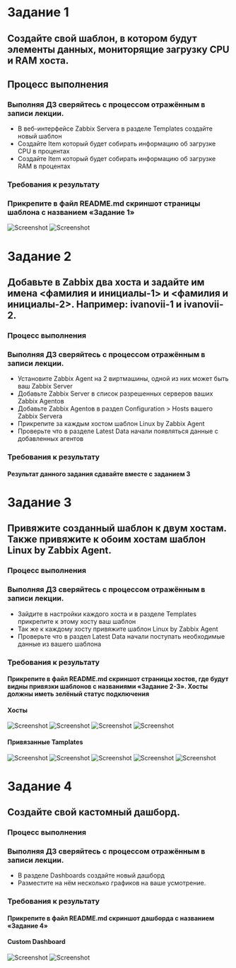 # Задание 1
## Создайте свой шаблон, в котором будут элементы данных, мониторящие загрузку CPU и RAM хоста.

## Процесс выполнения
### Выполняя ДЗ сверяйтесь с процессом отражённым в записи лекции.
* В веб-интерфейсе Zabbix Servera в разделе Templates создайте новый шаблон
 * Создайте Item который будет собирать информацию об загрузке CPU в процентах
 * Создайте Item который будет собирать информацию об загрузке RAM в процентах
### Требования к результату
### Прикрепите в файл README.md скриншот страницы шаблона с названием «Задание 1»

 ![Screenshot](https://github.com/MindTempest/git_hw/blob/main/templates.jpg) ![Screenshot](https://github.com/MindTempest/git_hw/blob/main/templates2.jpg)

 
# Задание 2
## Добавьте в Zabbix два хоста и задайте им имена <фамилия и инициалы-1> и <фамилия и инициалы-2>. Например: ivanovii-1 и ivanovii-2.

### Процесс выполнения
### Выполняя ДЗ сверяйтесь с процессом отражённым в записи лекции.
* Установите Zabbix Agent на 2 виртмашины, одной из них может быть ваш Zabbix Server
 * Добавьте Zabbix Server в список разрешенных серверов ваших Zabbix Agentов
 * Добавьте Zabbix Agentов в раздел Configuration > Hosts вашего Zabbix Servera
 * Прикрепите за каждым хостом шаблон Linux by Zabbix Agent
 * Проверьте что в разделе Latest Data начали появляться данные с добавленных агентов
### Требования к результату
 #### Результат данного задания сдавайте вместе с заданием 3

 
# Задание 3
## Привяжите созданный шаблон к двум хостам. Также привяжите к обоим хостам шаблон Linux by Zabbix Agent.

### Процесс выполнения
### Выполняя ДЗ сверяйтесь с процессом отражённым в записи лекции.
* Зайдите в настройки каждого хоста и в разделе Templates прикрепите к этому хосту ваш шаблон
 * Так же к каждому хосту привяжите шаблон Linux by Zabbix Agent
 * Проверьте что в раздел Latest Data начали поступать необходимые данные из вашего шаблона
### Требования к результату
 #### Прикрепите в файл README.md скриншот страницы хостов, где будут видны привязки шаблонов с названиями «Задание 2-3». Хосты должны иметь зелёный статус подключения

 #### Хосты
 ![Screenshot](https://github.com/MindTempest/git_hw/blob/main/zbx_hosts.jpg) ![Screenshot](https://github.com/MindTempest/git_hw/blob/main/zbx_hosts1.jpg)  ![Screenshot](https://github.com/MindTempest/git_hw/blob/main/zbx_hosts2.jpg)  ![Screenshot](https://github.com/MindTempest/git_hw/blob/main/zbx_hosts3.jpg)

 #### Привязанные Tamplates
 ![Screenshot](https://github.com/MindTempest/git_hw/blob/main/cst_mon.jpg)  ![Screenshot](https://github.com/MindTempest/git_hw/blob/main/cst_mon1.jpg) ![Screenshot](https://github.com/MindTempest/git_hw/blob/main/cst_mon2.jpg) ![Screenshot](https://github.com/MindTempest/git_hw/blob/main/cst_mon3.jpg)
 ![Screenshot](https://github.com/MindTempest/git_hw/blob/main/templates1.jpg) 


 
# Задание 4
## Создайте свой кастомный дашборд.

### Процесс выполнения
### Выполняя ДЗ сверяйтесь с процессом отражённым в записи лекции.
* В разделе Dashboards создайте новый дашборд
 * Разместите на нём несколько графиков на ваше усмотрение.
### Требования к результату
 #### Прикрепите в файл README.md скриншот дашборда с названием «Задание 4»
 #### Custom Dashboard
![Screenshot](https://github.com/MindTempest/git_hw/blob/main/usage_graph.jpg)
![Screenshot](https://github.com/MindTempest/git_hw/blob/main/usage_graph1.jpg)



